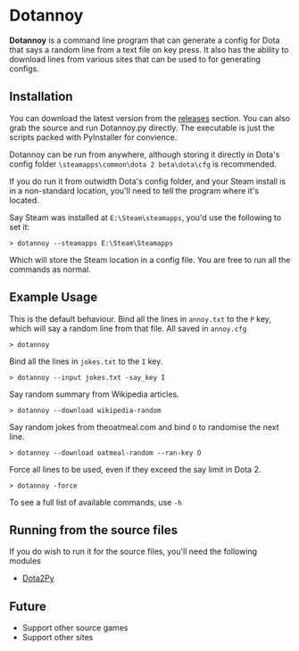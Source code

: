 Dotannoy
========

**Dotannoy** is a command line program that can generate a config for Dota that says a random line from a text file on key press. It also has the ability to download lines from various sites that can be used to for generating configs.


Installation
-----------

You can download the latest version from the [releases](https://github.com/GuitaringEgg/Dotannoy/releases) section. You can also grab the source and run Dotannoy.py directly. The executable is just the scripts packed with PyInstaller for convience.

Dotannoy can be run from anywhere, although storing it directly in Dota's config folder `\steamapps\common\dota 2 beta\dota\cfg` is recommended.

If you do run it from outwidth Dota's config folder, and your Steam install is in a non-standard location, you'll need to tell the program where it's located.

Say Steam was installed at `E:\Steam\steamapps`, you'd use the following to set it:
```
> dotannoy --steamapps E:\Steam\Steamapps
````

Which will store the Steam location in a config file. You are free to run all the commands as normal.


Example Usage
-------------

This is the default behaviour. Bind all the lines in `annoy.txt` to the `P` key, which will say a random line from that file. All saved in `annoy.cfg`
```
> dotannoy
```


Bind all the lines in `jokes.txt` to the `I` key.
```
> dotannoy --input jokes.txt -say_key I
```


Say random summary from Wikipedia articles.
```
> dotannoy --download wikipedia-random
```


Say random jokes from theoatmeal.com and bind `O` to randomise the next line.
```
> dotannoy --download oatmeal-random --ran-key O
```


Force all lines to be used, even if they exceed the say limit in Dota 2.
```
> dotannoy -force
```


To see a full list of available commands, use `-h`

Running from the source files
----------
If you do wish to run it for the source files, you'll need the following modules
- [Dota2Py](https://github.com/andrewsnowden/dota2py)

Future
-----------
- Support other source games
- Support other sites
